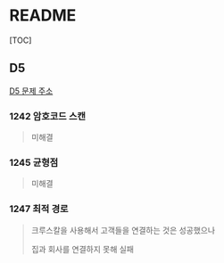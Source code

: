 # README

[TOC]

## D5

[D5 문제 주소](https://swexpertacademy.com/main/code/problem/problemList.do?problemLevel=5&problemTitle=&orderBy=FIRST_REG_DATETIME&select-1=3&pageSize=10&pageIndex=1)



### 1242 암호코드 스캔

> 미해결



### 1245 균형점

> 미해결



### 1247 최적 경로

> 크루스칼을 사용해서 고객들을 연결하는 것은 성공했으나
>
> 집과 회사를 연결하지 못해 실패